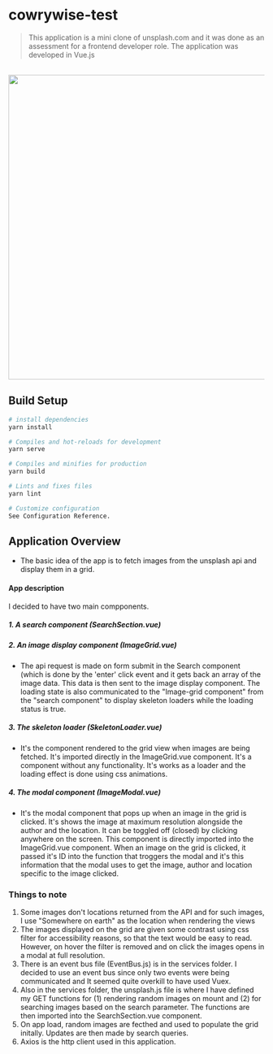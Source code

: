 # cowrywise-test

> This application is a mini clone of unsplash.com and it was done as an assessment for a frontend developer role.
The application was developed in Vue.js

<p align="center">
  <br>
  <img src="https://res.cloudinary.com/dafsch2zs/image/upload/v1605982658/Screenshot_2020-11-21_at_19.13.36_a5opme.png" width="600" />
  <br>
</p>

## Build Setup

``` bash
# install dependencies
yarn install

# Compiles and hot-reloads for development
yarn serve

# Compiles and minifies for production
yarn build

# Lints and fixes files
yarn lint

# Customize configuration
See Configuration Reference.
```

## Application Overview
- The basic idea of the app is to fetch images from the unsplash api and display them in a grid.
#### App description
I decided to have two main compponents.  
  ##### 1. A search component (SearchSection.vue) 
  ##### 2. An image display component (ImageGrid.vue)
  - The api request is made on form submit in the Search component (which is done by the 'enter' click event and it gets back an array of the image data. This data is then sent to the image display component. The loading state is also communicated to the "Image-grid component" from the "search component" to display skeleton loaders while the loading status is true.
  
  ##### 3. The skeleton loader (SkeletonLoader.vue)
 - It's the component rendered to the grid view when images are being fetched. It's imported directly in the ImageGrid.vue component.
It's a component without any functionality. It's works as a loader and the loading effect is done using css animations.

##### 4. The modal component (ImageModal.vue)
- It's the modal component that pops up when an image in the grid is clicked. It's shows the image at maximum resolution alongside the author and the location. It can be toggled off (closed) by clicking anywhere on the screen.
This component is directly imported into the ImageGrid.vue component. When an image on the grid is clicked, it passed it's ID into the function that troggers the modal and it's this information that the modal uses to get the image, author and location specific to the image clicked.


### Things to note
1. Some images don't locations returned from the API and for such images, I use "Somewhere on earth" as the location when rendering the views
2. The images displayed on the grid are given some contrast using css filter for accessibility reasons, so that the text would be easy to read. However, on hover the filter is removed and on click the images opens in a modal at full resolution.
3. There is an event bus file (EventBus.js) is in the services folder. I decided to use an event bus since only two events were being communicated and It seemed quite overkill to have used Vuex.
4. Also in the services folder, the unsplash.js file is where I have defined my GET functions for (1) rendering random images on mount and (2) for searching images based on the search parameter. The functions are then imported into the SearchSection.vue component.
5. On app load, random images are fecthed and used to populate the grid initally. Updates are then made by search queries.
6. Axios is the http client used in this application.
